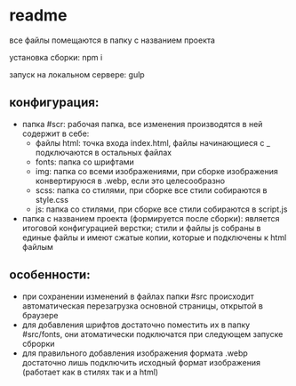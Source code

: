 # readme
все файлы помещаются в папку с названием проекта 

установка сборки:
npm i

запуск на локальном сервере:
gulp

## конфигурация:
 - папка #scr:
	рабочая папка, все изменения производятся в ней
	содержит в себе:
	- файлы html: точка входа index.html, файлы начинающиеся с _ подключаются в остальных файлах
	- fonts: папка со шрифтами
	- img: папка со всеми изображениями, при сборке изображения конвертируюся в .webp, если это целесообразно
	- scss: папка со стилями, при сборке все стили собираются в style.css
	- js: папка со стилями, при сборке все стили собираются в script.js
- папка с названием проекта (формируется после сборки):
	является итоговой конфигурацией верстки; стили и файлы js собраны в единые файлы и имеют сжатые копии, которые и подключены к html файлым

## особенности:
- при сохранении изменений в файлах папки #src происходит автоматическая перезагрузка основной страницы, открытой в браузере
- для добавления шрифтов  достаточно поместить их в папку #src/fonts, они атоматически подключатся при следующем запуске сброрки
- для правильного добавления изображения формата .webp достаточно лишь подключить исходный формат изображения (работает как в стилях так и а html)


